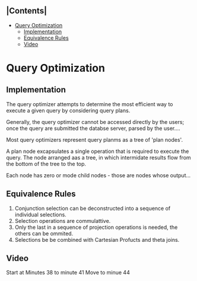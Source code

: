 |Contents|
----------
- [Query Optimization](#query-optimization)
  - [Implementation](#implementation)
  - [Equivalence Rules](#equivalence-rules)
  - [Video](#video)
# Query Optimization
## Implementation 
The query optimizer attempts to determine the most efficient way to execute a given query by considering query plans. 

Generally, the query optimizer cannot be accessed directly by the users; once the query are submitted the databse server, parsed by the user.... 

Most query optimizers represent query planms as a tree of 'plan nodes'. 

A plan node excapsulates a single operation that is required to execute the query.  The node arranged aas a tree, in which intermidate results flow from the bottom of the tree to the top. 

Each node has zero or mode child nodes - those are nodes whose output...


## Equivalence Rules
1. Conjunction selection can be deconstructed into a sequence of individual selections. 
2. Selection operations are commulattive. 
3. Only the last in a sequence of projection operations is needed, the others can be ommited. 
4. Selections be be combined with Cartesian Profucts and theta joins. 
   
## Video 
Start at Minutes 38 to minute 41
Move to minue 44 







